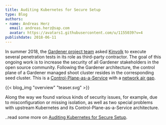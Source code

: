 ```yaml
---
title: Auditing Kubernetes for Secure Setup
type: Blog
authors: 
- name: Andreas Herz
  email: andreas.herz@sap.com
  avatar: https://avatars1.githubusercontent.com/u/1155039?v=4
publishdate: 2018-06-11
---
```


In summer 2018, the [Gardener project team](https://github.com/gardener/gardener) asked [Kinvolk](https://kinvolk.io/) to execute several penetration tests in its role as third-party contractor. The goal of this ongoing work is to increase the security of
all Gardener stakeholders in the open source community. Following the Gardener architecture, the control plane of a
Gardener managed shoot cluster resides in the corresponding seed cluster. This is a
[Control-Plane-as-a-Service](https://kubernetes.io/blog/2018/05/17/gardener/#kubernetes-control-plane) with
a [network air gap](https://kubernetes.io/blog/2018/05/17/gardener/#network-air-gap).

{{< blog_img "overview" "teaser.svg" >}}


Along the way we found various kinds of security issues, for example, due to misconfiguration or missing isolation,
as well as two special problems with upstream Kubernetes and its Control-Plane-as-a-Service
architecture.


..read some more on [Auditing Kubernetes for Secure Setup](../readmore/insecure).
